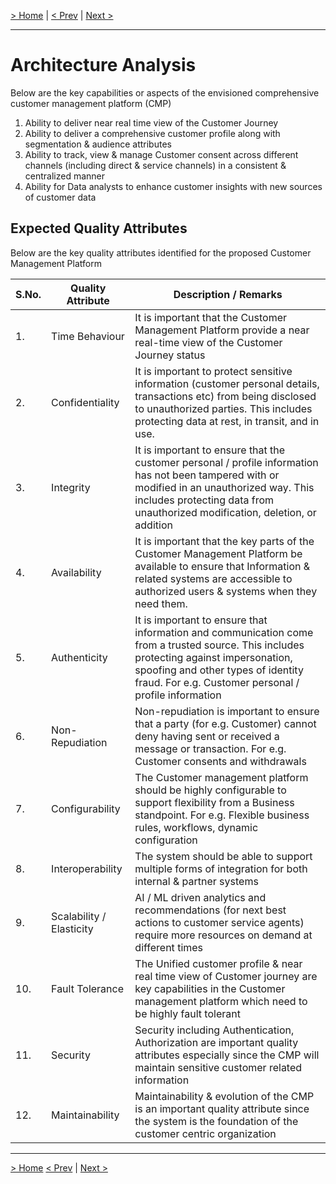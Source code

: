 [> Home](../README.md)
| [< Prev](../1.context_and_motivation/README.md)  |  [Next >](../3.solution_architecture/README.md)

---

# Architecture Analysis
Below are the key capabilities or aspects of the envisioned comprehensive customer management platform (CMP)

1. Ability to deliver near real time view of the Customer Journey
2. Ability to deliver a comprehensive customer profile along with segmentation & audience attributes
3. Ability to track, view & manage Customer consent across different channels (including direct & service channels) in a consistent & centralized manner
4. Ability for Data analysts to enhance customer insights with new sources of customer data

## Expected Quality Attributes
Below are the key quality attributes identified for the proposed Customer Management Platform

| S.No. | Quality Attribute | Description / Remarks |
|---|---|---|
|1.| Time Behaviour | It is important that the Customer Management Platform provide a near real-time view of the Customer Journey status|
|2.| Confidentiality | It is important to protect sensitive information (customer personal details, transactions etc) from being disclosed to unauthorized parties. This includes protecting data at rest, in transit, and in use.|
|3.| Integrity | It is important to ensure that the customer personal / profile information has not been tampered with or modified in an unauthorized way. This includes protecting data from unauthorized modification, deletion, or addition|
|4.| Availability | It is important that the key parts of the Customer Management  Platform be available to ensure that Information & related systems are accessible to authorized users & systems when they need them.|
|5.| Authenticity | It is important to ensure that information and communication come from a trusted source. This includes protecting against impersonation, spoofing and other types of identity fraud. For e.g. Customer personal / profile information|
|6.| Non-Repudiation | Non-repudiation is important to ensure that a party (for e.g. Customer) cannot deny having sent or received a message or transaction. For e.g. Customer consents and withdrawals |
|7.| Configurability | The Customer management platform should be highly configurable to support flexibility from a Business standpoint. For e.g. Flexible business rules, workflows, dynamic configuration|
|8.| Interoperability | The system should be able to support multiple forms of integration for both internal & partner systems |
|9.| Scalability / Elasticity | AI / ML driven analytics and recommendations (for next best actions to customer service agents) require more resources on demand at different times |
|10.| Fault Tolerance | The Unified customer profile & near real time view of Customer journey are key capabilities in the Customer management platform which need to be highly fault tolerant|
|11.| Security | Security including Authentication, Authorization are important quality attributes especially since the CMP will maintain sensitive customer related information|
|12.| Maintainability  | Maintainability & evolution of the CMP is an important quality attribute since the system is the foundation of the customer centric organization|

---

[> Home](../README.md)
[< Prev](../1.context_and_motivation/README.md)  |  [Next >](../3.solution_architecture/README.md)

